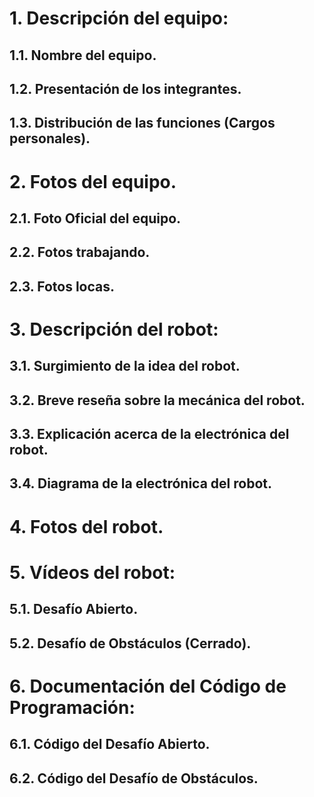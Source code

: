 # 1. Descripción del equipo:
## 1.1. Nombre del equipo.
## 1.2. Presentación de los integrantes.
## 1.3. Distribución de las funciones (Cargos personales).
# 2. Fotos del equipo.
## 2.1. Foto Oficial del equipo.
## 2.2. Fotos trabajando.
## 2.3. Fotos locas. 
# 3. Descripción del robot:
## 3.1. Surgimiento de la idea del robot.
## 3.2. Breve reseña sobre la mecánica del robot.
## 3.3. Explicación acerca de la electrónica del robot.
## 3.4. Diagrama de la electrónica del robot.
# 4. Fotos del robot.
# 5. Vídeos del robot:
## 5.1. Desafío Abierto.
## 5.2. Desafío de Obstáculos (Cerrado).
# 6. Documentación del Código de Programación:
## 6.1. Código del Desafío Abierto.
## 6.2. Código del Desafío de Obstáculos.
